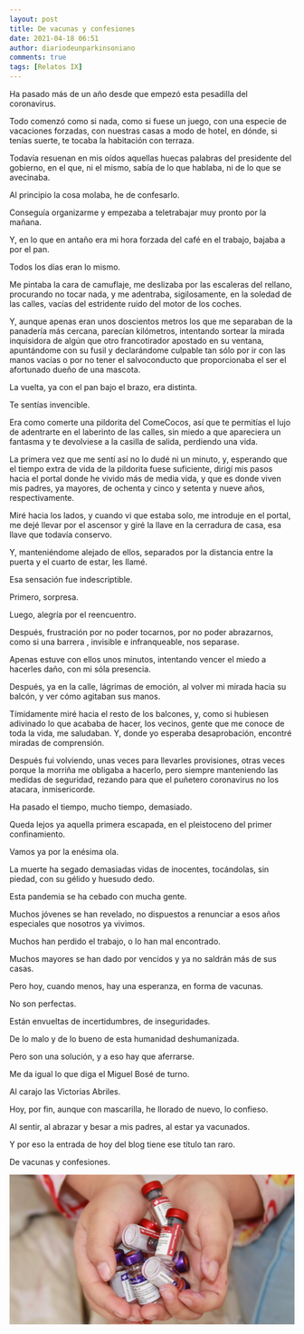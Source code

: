 ```yaml
---
layout: post
title: De vacunas y confesiones
date: 2021-04-18 06:51
author: diariodeunparkinsoniano
comments: true
tags: [Relatos IX]
---
```


Ha pasado más de un año desde que empezó esta pesadilla del coronavirus.

Todo comenzó como si nada, como si fuese un juego, con una especie de vacaciones forzadas, con nuestras casas a modo de hotel, en dónde, si tenías suerte, te tocaba la habitación con terraza.

Todavía resuenan en mis oídos aquellas huecas palabras del presidente del gobierno, en el que, ni el mismo, sabía de lo que hablaba, ni de lo que se avecinaba.

Al principio la cosa molaba, he de confesarlo.

Conseguía organizarme y empezaba a teletrabajar muy pronto por la mañana. 

Y, en lo que en antaño era mi hora forzada del café en el trabajo, bajaba a por el pan.

Todos los días eran lo mismo.

Me pintaba la cara de camuflaje, me deslizaba por las escaleras del rellano, procurando no tocar nada, y me adentraba, sigilosamente, en la soledad de las calles, vacías del estridente ruido del motor de los coches.

Y, aunque apenas eran unos doscientos metros los que me separaban de la panadería más cercana, parecían kilómetros, intentando sortear la mirada inquisidora de algún que otro francotirador apostado en su ventana, apuntándome con su fusil y declarándome culpable tan sólo por ir con las manos vacías o por no tener el salvoconducto que proporcionaba el ser el afortunado dueño de una mascota.

La vuelta, ya con el pan bajo el brazo, era distinta.

Te sentías invencible.

Era como comerte una pildorita del ComeCocos, así que te permitías el lujo de adentrarte en el laberinto de las calles, sin miedo a que apareciera un fantasma y te devolviese a la casilla de salida, perdiendo una vida.

La primera vez que me sentí así no lo dudé ni un minuto, y, esperando que el tiempo extra de vida de la pildorita fuese suficiente, dirigí mis pasos hacia el portal donde he vivido más de media vida, y que es donde viven mis padres, ya mayores, de ochenta y cinco y setenta y nueve años, respectivamente.

Miré hacia los lados, y cuando vi que estaba solo, me introduje en el portal, me dejé llevar por el ascensor y giré la llave en la cerradura de casa, esa llave que todavía conservo.

Y, manteniéndome alejado de ellos, separados por la distancia entre la puerta y el cuarto de estar, les llamé.

Esa sensación fue indescriptible.

Primero, sorpresa.

Luego, alegría por el reencuentro.

Después, frustración por no poder tocarnos, por no poder abrazarnos, como si una barrera , invisible e infranqueable, nos separase.

Apenas estuve con ellos unos minutos, intentando vencer el miedo a hacerles daño, con mi sóla presencia.

Después, ya en la calle, lágrimas de emoción, al volver mi mirada hacia su balcón, y ver cómo agitaban sus manos.

Tímidamente miré hacia el resto de los balcones, y, como si hubiesen adivinado lo que acababa de hacer, los vecinos, gente que me conoce de toda la vida, me saludaban. Y, donde yo esperaba desaprobación, encontré miradas de comprensión.

Después fui volviendo, unas veces para llevarles provisiones, otras veces porque la morriña me obligaba a hacerlo, pero siempre manteniendo las medidas de seguridad, rezando para que el puñetero coronavirus no los atacara, inmisericorde.

Ha pasado el tiempo, mucho tiempo, demasiado.

Queda lejos ya aquella primera escapada, en el pleistoceno del primer confinamiento.

Vamos ya por la enésima ola.

La muerte ha segado demasiadas vidas de inocentes, tocándolas, sin piedad, con su gélido y huesudo dedo.

Esta pandemia se ha cebado con mucha gente.

Muchos jóvenes se han revelado, no dispuestos a renunciar a esos años especiales que nosotros ya vivimos.

Muchos han perdido el trabajo, o lo han mal encontrado.

Muchos mayores se han dado por vencidos y ya no saldrán más de sus casas.

Pero hoy, cuando menos, hay una esperanza, en forma de vacunas.

No son perfectas.

Están envueltas de incertidumbres, de inseguridades.

De lo malo y de lo bueno de esta humanidad deshumanizada.

Pero son una solución, y a eso hay que aferrarse.

Me da igual lo que diga el Miguel Bosé de turno.

Al carajo las Victorias Abriles.

Hoy, por fin, aunque con mascarilla, he llorado de nuevo, lo confieso.

Al sentir, al abrazar y besar a mis padres, al estar ya vacunados.

Y por eso la entrada de hoy del blog tiene ese título tan raro.

De vacunas y confesiones.








<img class="img-fluid"  src="/assets/images/2021/04/vacunasconfesiones.jpg" alt="" />






